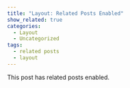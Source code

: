 ```yaml
---
title: "Layout: Related Posts Enabled"
show_related: true
categories:
  - Layout
  - Uncategorized
tags:
  - related posts
  - layout
---
```


This post has related posts enabled.